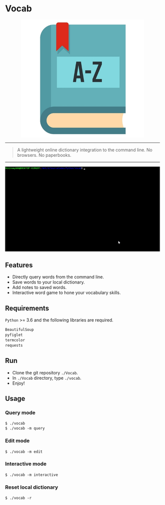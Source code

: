 # Vocab
<p align=center><img src="./asset/dict.jpg" width="400"/></p>

***
> A lightweight online dictionary integration to the command line. No browsers. No paperbooks.
***

![hello](./asset/demo.gif)
## Features
- Directly query words from the command line.
- Save words to your local dictionary.
- Add notes to saved words.
- Interactive word game to hone your vocabulary skills.
## Requirements
`Python` >= 3.6 and the following libraries are required.
```python
BeautifulSoup
pyfiglet
termcolor
requests
```
## Run
- Clone the git repository `./Vocab`.
- In `./Vocab` directory, type `./vocab`.
- Enjoy!

## Usage
### Query mode
```
$ ./vocab
$ ./vocab -m query
```
### Edit mode
```
$ ./vocab -m edit
```
### Interactive mode
```
$ ./vocab -m interactive
```
### Reset local dictionary
```
$ ./vocab -r
```